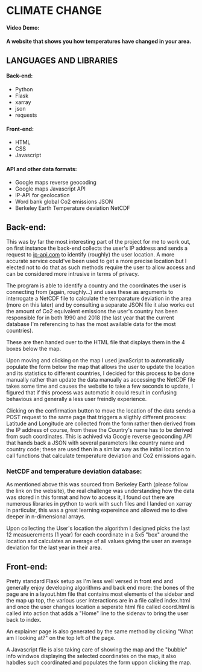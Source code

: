 # CLIMATE CHANGE
#### Video Demo:  <URL HERE>
#### A website that shows you how temperatures have changed in your area.

## LANGUAGES AND LIBRARIES

#### Back-end:

* Python
* Flask
* xarray
* json
* requests

#### Front-end:

* HTML
* CSS
* Javascript

#### API and other data formats:

* Google maps reverse geocoding
* Google maps Javascript API
* IP-API for geolocation
* Word bank global Co2 emissions JSON
* Berkeley Earth Temperature deviation NetCDF

## Back-end:

This was by far the most interesting part of the project for me to work out, on first instance the back-end collects the user's IP address and sends a request to [ip-api.com](https://ip-api.com/) to identify (roughly) the user location. A more accurate service could've been used to get a more precise location but I elected not to do that as such methods require the user to allow access and can be considered more intrusive in terms of privacy.

The program is able to identify a country and the coordinates the user is connecting from (again, roughly...) and uses these as arguments to interrogate a NetCDF file to calculate the temparature deviation in the area (more on this later) and by consulting a separate JSON file it also works out the amount of Co2 equivalent emissions the user's country has been responsible for in both 1990 and 2018 (the last year that the current database I'm referencing to has the most available data for the most countries).

These are then handed over to the HTML file that displays them in the 4 boxes below the map.

Upon moving and clicking on the map I used javaScript to automatically populate the form below the map that allows the user to update the location and its statistics to different countries, I decided for this process to be done manually rather than update the data manually as accessing the NetCDF file takes some time and causes the website to take a few seconds to update, I figured that if this process was automatic it could result in confusing behavious and generally a less user freindly experience.

Clicking on the confirmation button to move the location of the data sends a POST request to the same page that triggers a sligthly different process: Latitude and Longitude are collected from the form rather then derived from the IP address of course, from these the Country's name has to be derived from such coordinates. This is achived via Google reverse geoconding API that hands back a JSON with several parameters like country name and country code; these are used then in a similar way as the initial location to call functions that calculate temperature deviation and Co2 emissions again.

### NetCDF and temperature deviation database:

As mentioned above this was sourced from Berkeley Earth (please follow the link on the website), the real challenge was understanding how the data was stored in this format and how to access it, I found out there are numerous libraries in python to work with such files and I landed on xarray in particular, this was a great learning expereince and allowed me to dive deeper in n-dimensional arrays.

Upon collecting the User's location the algorithm I designed picks the last 12 measuerements (1 year) for each coordinate in a 5x5 "box" around the location and calculates an average of all values giving the user an average deviation for the last year in their area.

## Front-end:

Pretty standard Flask setup as I'm less well versed in front end and generally enjoy developing algorithms and back end more: the bones of the page are in a layout.htm file that contains most elements of the sidebar and the map up top, the various user interactions are in a file called index.html and once the user changes location a seperate html file called coord.html is called into action that adds a "Home" line to the sidenav to bring the user back to index.

An explainer page is also generated by the same method by clicking "What am I looking at?" on the top left of the page.

A Javascript file is also taking care of showing the map and the "bubble" info windwos displaying the selected coordinates on the map, it also habdles such coordinated and populates the form uppon clicking the map.


